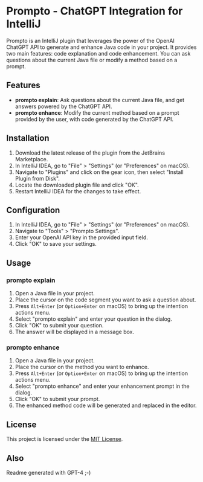 # Prompto - ChatGPT Integration for IntelliJ

Prompto is an IntelliJ plugin that leverages the power of the OpenAI ChatGPT API to generate and enhance Java code in your project. It provides two main features: code explanation and code enhancement. You can ask questions about the current Java file or modify a method based on a prompt.

## Features

- **prompto explain**: Ask questions about the current Java file, and get answers powered by the ChatGPT API.
- **prompto enhance**: Modify the current method based on a prompt provided by the user, with code generated by the ChatGPT API.

## Installation

1. Download the latest release of the plugin from the JetBrains Marketplace.
2. In IntelliJ IDEA, go to "File" > "Settings" (or "Preferences" on macOS).
3. Navigate to "Plugins" and click on the gear icon, then select "Install Plugin from Disk".
4. Locate the downloaded plugin file and click "OK".
5. Restart IntelliJ IDEA for the changes to take effect.

## Configuration

1. In IntelliJ IDEA, go to "File" > "Settings" (or "Preferences" on macOS).
2. Navigate to "Tools" > "Prompto Settings".
3. Enter your OpenAI API key in the provided input field.
4. Click "OK" to save your settings.

## Usage

### prompto explain

1. Open a Java file in your project.
2. Place the cursor on the code segment you want to ask a question about.
3. Press `Alt+Enter` (or `Option+Enter` on macOS) to bring up the intention actions menu.
4. Select "prompto explain" and enter your question in the dialog.
5. Click "OK" to submit your question.
6. The answer will be displayed in a message box.

### prompto enhance

1. Open a Java file in your project.
2. Place the cursor on the method you want to enhance.
3. Press `Alt+Enter` (or `Option+Enter` on macOS) to bring up the intention actions menu.
4. Select "prompto enhance" and enter your enhancement prompt in the dialog.
5. Click "OK" to submit your prompt.
6. The enhanced method code will be generated and replaced in the editor.

## License

This project is licensed under the [MIT License](LICENSE).

## Also

Readme generated with GPT-4 ;-)